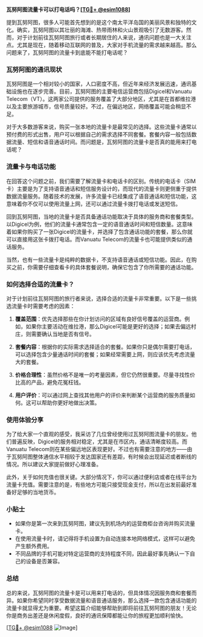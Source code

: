 **瓦努阿图流量卡可以打电话吗？[[TG💪+ @esim1088](https://t.me/s/esim1088)]**

提到瓦努阿图，很多人可能首先想到的是这个南太平洋岛国的美丽风景和独特的文化。确实，瓦努阿图以其壮丽的海滩、热带雨林和火山景观吸引了无数游客。然而，对于计划前往瓦努阿图旅行或者长期居住的人来说，通讯问题也是一大关注点。尤其是现在，随着移动互联网的普及，大家对手机流量的需求越来越高。那么问题来了，瓦努阿图的流量卡到底能不能打电话呢？

### 瓦努阿图的通讯现状

瓦努阿图是一个相对较小的国家，人口密度不高，但近年来经济发展迅速，通讯基础设施也在逐步完善。目前，瓦努阿图的主要电信运营商包括Digicel和Vanuatu Telecom（VT）。这两家公司提供的服务覆盖了大部分地区，尤其是在首都维拉港以及主要旅游城市，信号质量较好。不过，在偏远地区，网络覆盖可能会稍显不足。

对于大多数游客来说，购买一张本地的流量卡是最常见的选择。这些流量卡通常以预付费的形式出售，用户可以根据自己的需求选择不同套餐。套餐内容一般包括数据流量、短信和语音通话时间。而问题是，瓦努阿图的流量卡是否真的能用来打电话呢？

### 流量卡与电话功能

在回答这个问题之前，我们需要了解流量卡和电话卡的区别。传统的电话卡（SIM卡）主要是为了支持语音通话和短信服务设计的，而现代的流量卡则更侧重于提供数据流量服务。随着技术的发展，许多流量卡已经集成了语音通话和短信功能，这意味着你不仅可以使用流量上网，还可以通过流量卡拨打电话或发送短信。

回到瓦努阿图，当地的流量卡是否具备通话功能取决于具体的服务商和套餐类型。以Digicel为例，他们的流量卡通常包含一定的语音通话时间和短信数量。这意味着如果你购买了一张Digicel的流量卡，并选择了包含通话功能的套餐，那么你就可以直接用这张卡拨打电话。而Vanuatu Telecom的流量卡也可能提供类似的通话服务。

当然，也有一些流量卡是纯粹的数据卡，不支持语音通话或短信功能。因此，在购买之前，你需要仔细查看卡的具体套餐说明，确保它包含了你所需要的通话功能。

### 如何选择合适的流量卡？

对于计划前往瓦努阿图的旅行者来说，选择合适的流量卡非常重要。以下是一些挑选流量卡时需要考虑的因素：

1. **覆盖范围**：优先选择那些在你计划访问的区域有良好信号覆盖的运营商。例如，如果你主要活动在维拉港，那么Digicel可能是更好的选择；如果去偏远村庄，则需要确认当地是否有信号。

2. **套餐内容**：根据你的实际需求选择适合的套餐。如果你只是偶尔需要打电话，可以选择包含少量通话时间的套餐；如果经常需要上网，则应该优先考虑流量大的套餐。

3. **价格合理性**：虽然价格不是唯一的考量因素，但它仍然很重要。尽量寻找性价比高的产品，避免花冤枉钱。

4. **用户评价**：可以通过网上查找其他用户的评价来判断某个运营商的服务质量如何。这可以帮助你更好地做出决策。

### 使用体验分享

为了给大家一个直观的感受，我采访了几位曾经使用过瓦努阿图流量卡的朋友。他们普遍反映，Digicel的服务相对稳定，尤其是在市区内，通话清晰度较高。而Vanuatu Telecom则在某些偏远地区表现更好。不过也有需要注意的地方——由于瓦努阿图整体通信水平相较于发达国家还有差距，有时候会出现延迟或者断线的情况。所以建议大家提前做好心理准备。

此外，关于如何充值也很关键。大部分情况下，你可以通过便利店或者在线平台为流量卡充值。需要注意的是，有些地方可能只接受现金支付，所以在出发前最好准备好足够的当地货币。

### 小贴士

- 如果你是第一次来到瓦努阿图，建议先到机场内的运营商柜台咨询并购买流量卡。
- 在使用流量卡时，请记得将手机设置为自动连接本地网络模式，这样可以避免产生额外费用。
- 不同品牌的手机可能对特定运营商的支持程度不同，因此最好事先确认一下自己的设备是否兼容。

### 总结

总的来说，瓦努阿图的流量卡是可以用来打电话的，但具体情况因服务商和套餐而异。如果你希望同时享受数据流量和语音通话服务，那么选择一款包含通话功能的流量卡就显得尤为重要。希望这篇介绍能够帮助到即将前往瓦努阿图的朋友！无论你是商务出差还是休闲度假，良好的通讯保障都能让你的旅程更加顺利愉快。

[[TG💪+ @esim1088](https://t.me/s/esim1088) ![Image](https://i.postimg.cc/4NQfJmqS/Snipaste-2025-05-13-00-14-12.png)]